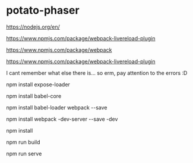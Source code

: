 # potato-phaser


https://nodejs.org/en/


https://www.npmjs.com/package/webpack-livereload-plugin



https://www.npmjs.com/package/webpack


https://www.npmjs.com/package/webpack-livereload-plugin



I cant remember what else there is... so erm, pay attention to the errors :D 

npm install expose-loader 

npm install babel-core

npm install babel-loader webpack --save

npm install webpack -dev-server --save -dev

npm install 

npm run build

npm run serve 

